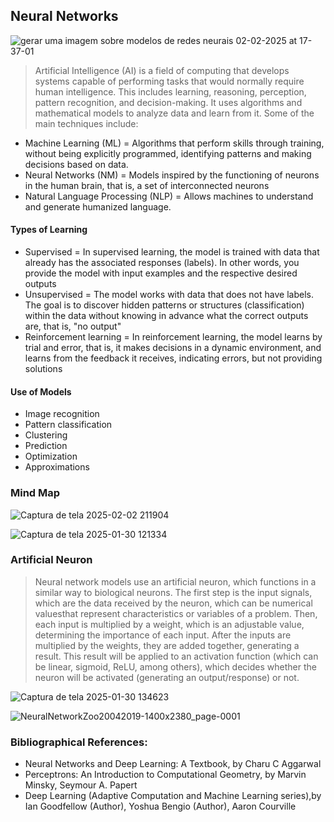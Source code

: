 ## Neural Networks
  
![gerar uma imagem sobre modelos de redes neurais 02-02-2025 at 17-37-01](https://github.com/user-attachments/assets/24089c76-d7f3-4159-a70c-6548fdb97802)

> Artificial Intelligence (AI) is a field of computing that develops systems capable of performing tasks that would normally require human intelligence. This includes learning, reasoning, perception, pattern recognition, and decision-making. It uses algorithms and mathematical models to analyze data and learn from it. Some of the main techniques include:

* Machine Learning (ML) = Algorithms that perform skills through training, without being explicitly programmed, identifying patterns and making decisions based on data.
* Neural Networks (NM) = Models inspired by the functioning of neurons in the human brain, that is, a set of interconnected neurons
* Natural Language Processing (NLP) = Allows machines to understand and generate humanized language.

#### Types of Learning
- Supervised = In supervised learning, the model is trained with data that already has the associated responses (labels). In other words, you provide the model with input examples and the respective desired outputs
- Unsupervised = The model works with data that does not have labels. The goal is to discover hidden patterns or structures (classification) within the data without knowing in advance what the correct outputs are, that is, "no output"
- Reinforcement learning = In reinforcement learning, the model learns by trial and error, that is, it makes decisions in a dynamic environment, and learns from the feedback it receives, indicating errors, but not providing solutions

#### Use of Models
- Image recognition
- Pattern classification
- Clustering
- Prediction
- Optimization
- Approximations

### Mind Map

![Captura de tela 2025-02-02 211904](https://github.com/user-attachments/assets/66557596-954b-425f-a8b8-7a7465d8c60a)

![Captura de tela 2025-01-30 121334](https://github.com/user-attachments/assets/fb66b304-3e57-440b-8e34-d7a10e537867)

### Artificial Neuron

> Neural network models use an artificial neuron, which functions in a similar way to biological neurons. The first step is the input signals, which are the data received by the neuron, which can be numerical values ​​that represent characteristics or variables of a problem. Then, each input is multiplied by a weight, which is an adjustable value, determining the importance of each input. After the inputs are multiplied by the weights, they are added together, generating a result. This result will be applied to an activation function (which can be linear, sigmoid, ReLU, among others), which decides whether the neuron will be activated (generating an output/response) or not.

![Captura de tela 2025-01-30 134623](https://github.com/user-attachments/assets/179d2cfa-34f0-4082-8705-0b748279ae77)

![NeuralNetworkZoo20042019-1400x2380_page-0001](https://github.com/user-attachments/assets/237460b3-6b49-49fd-95d1-59813e91c74f)

### Bibliographical References:
- Neural Networks and Deep Learning: A Textbook, by Charu C Aggarwal
- Perceptrons: An Introduction to Computational Geometry, by Marvin Minsky, Seymour A. Papert
- Deep Learning (Adaptive Computation and Machine Learning series),by Ian Goodfellow (Author), Yoshua Bengio (Author), Aaron Courville


